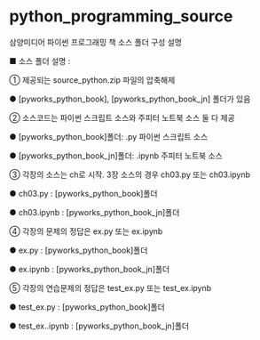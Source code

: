 # python_programming_source
삼양미디어 파이썬 프로그래밍 책 소스 폴더 구성 설명

■ 소스 폴더 설명 :

① 제공되는 source_python.zip 파일의 압축해제

● [pyworks_python_book], [pyworks_python_book_jn] 폴더가 있음


② 소스코드는 파이썬 스크립트 소스와 주피터 노트북 소스 둘 다 제공

● [pyworks_python_book]폴더: .py 파이썬 스크립트 소스

● [pyworks_python_book_jn]폴더: .ipynb 주피터 노트북 소스


③ 각장의 소스는 ch로 시작. 3장 소스의 경우 ch03.py 또는 ch03.ipynb

● ch03.py : [pyworks_python_book]폴더

● ch03.ipynb : [pyworks_python_book_jn]폴더


④ 각장의 문제의 정답은 ex.py 또는 ex.ipynb

● ex.py : [pyworks_python_book]폴더

● ex.ipynb : [pyworks_python_book_jn]폴더


⑤ 각장의 연습문제의 정답은 test_ex.py 또는 test_ex.ipynb

● test_ex.py : [pyworks_python_book]폴더

● test_ex..ipynb : [pyworks_python_book_jn]폴더

